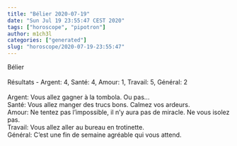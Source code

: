 ```yaml
---
title: "Bélier 2020-07-19"
date: "Sun Jul 19 23:55:47 CEST 2020"
tags: ["horoscope", "pipotron"]
author: m1ch3l
categories: ["generated"]
slug: "horoscope/2020-07-19-23:55:47"
---
```


Bélier<br>
<br>
Résultats - Argent: 4, Santé: 4, Amour: 1, Travail: 5, Général: 2<br>
<br>
Argent:  Vous allez gagner à la tombola. Ou pas...<br>
Santé:   Vous allez manger des trucs bons. Calmez vos ardeurs.<br>
Amour:   Ne tentez pas l’impossible, il n’y aura pas de miracle. Ne vous isolez pas.<br>
Travail: Vous allez aller au bureau en trotinette. <br>
Général: C’est une fin de semaine agréable qui vous attend.<br>
